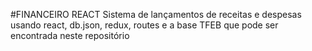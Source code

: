 #FINANCEIRO REACT
Sistema de lançamentos de receitas e despesas usando react, db.json, redux, routes e a base TFEB que pode ser encontrada neste repositório
